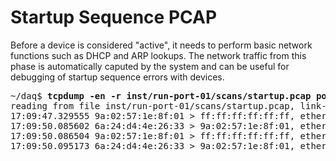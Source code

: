 # Startup Sequence PCAP

Before a device is considered "active", it needs to perform basic network functions such as DHCP and ARP lookups.
The network traffic from this phase is automatically caputed by the system and can be useful for debugging of
startup sequence errors with devices.

<pre>
~/daq$ <b>tcpdump -en -r inst/run-port-01/scans/startup.pcap port 67</b>
reading from file inst/run-port-01/scans/startup.pcap, link-type EN10MB (Ethernet)
17:09:47.329555 9a:02:57:1e:8f:01 > ff:ff:ff:ff:ff:ff, ethertype IPv4 (0x0800), length 342: 0.0.0.0.68 > 255.255.255.255.67: BOOTP/DHCP, Request from 9a:02:57:1e:8f:01, length 300
17:09:50.085602 6a:24:d4:4e:26:33 > 9a:02:57:1e:8f:01, ethertype IPv4 (0x0800), length 342: 10.0.0.1.67 > 10.20.32.162.68: BOOTP/DHCP, Reply, length 300
17:09:50.086504 9a:02:57:1e:8f:01 > ff:ff:ff:ff:ff:ff, ethertype IPv4 (0x0800), length 342: 0.0.0.0.68 > 255.255.255.255.67: BOOTP/DHCP, Request from 9a:02:57:1e:8f:01, length 300
17:09:50.095173 6a:24:d4:4e:26:33 > 9a:02:57:1e:8f:01, ethertype IPv4 (0x0800), length 346: 10.0.0.1.67 > 10.20.32.162.68: BOOTP/DHCP, Reply, length 304
</pre>